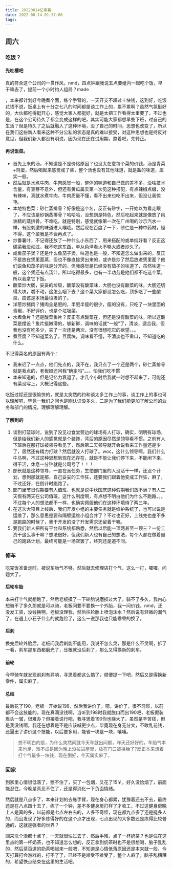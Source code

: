```yaml
---
title: 20220814记事篇
date: 2022-08-14 01:37:06
tags:
---
```


## 周六

### 吃饭？

#### 先吐槽吧

真的符合这个公司的一贯作风，nmd，四点钟跟我说五点要组内一起吃个饭，早干嘛去了，提前一个小时约人组局？made

，本来都计划好今晚煮个面，练个手臂的，一天开支不超过十块钱，这到好，吃饭花钱不说，饭桌上有十分之七八的时间都是谈工作上的，累不累啊？虽然气氛挺好的，大伙都吃得挺开心，感觉大家人都挺好，就是太把工作看得太重要了，不过也是，在这个公司待久了都会变成这样的吧，其实可能大家都想早些下班，过自己的生活？但是待久了之后就融入了这种环境，没了自己的时间，思想也改变了，所以在我们这些新人看来这种不分公私的状态是真的难以接受，对这种思想也是持反对意见，但我们新人都没有明说，因为现在还在试用期，熬着吧，先转正。

#### 再说饭菜。

- 首先上来的汤，不知道是不是价格原因？也没太在意每个菜的价钱，汤是青菜+鸡蛋，然后喝起来感觉咸了些，整个汤也没有其他味道，就是盐的味道，属实一般。
- 然后就是水煮牛肉，牛肉感觉一般，整体的味道和自己做的差不多，没啥技术含量，有豆芽不意外，但还有黄瓜属实第一次见这种搭配，有点辣椒点缀，没有辣味，真就水煮牛肉，牛肉质量不懂，看不出来也吃不出来，但没让我惊艳。
- 本地特色菜：砂仁蒸排骨？好像是这个名，反正有砂字，一开始以为看走眼了，不应该是砂锅蒸排骨？哈哈哈，没想到是特色，然后吃起来就是像放了风油精的蒸排骨，不难吃，就是特别，感觉就像第一次在广州喝的沙示汽水一样，有股刺激的味道进入喉咙。然后现在百度了一下，砂仁是一种中药材，怪不得，这个菜我是不会再点了。
- 炒番薯叶，不记得还放了一种什么小东西了，用来搭配的或单纯好看？反正这碟菜我没动过，我不吃这东西，单从色泽看火不够大或者炒久了。
- 咸鱼茄子煲？还是什么鱼茄子煲，味道也是一般，不知道怎么做出来的，反正不是放在煲里面蒸，但也不像直接煲出来的，或许是炒了然后放进煲里面？他们说鱼和茄子的味是分开的，但我感觉是已经没有茄子的味道了，虽然味道一般，这个煲还有点汤汁，所以吃得最多，也有一半功劳是他们都不吃这个菜，所以我拿它下饭。
- 酸菜炒大肠，妥妥的垃圾，酸菜没有酸菜味，大肠也没有酸菜的味，大肠还切得大块，嚼不动，这怎么咽下去？这个菜大家都没怎么吃，顶多吃了一些酸菜，应该是本场最垃圾的了。
- 洋葱炒猪肉？猪肉全是肥的，半肥半瘦的很少，瘦的没有，只吃了一块里面的青椒，不好评价，也是个垃圾菜。
- 水煮鱼片？还是酸菜鱼片？反正有点酸菜在，但还是没有酸菜的味，所以这酸菜是摆设？鱼片挺嫩滑的，够新鲜，调味的话就“一般”了，清淡，适合我，但我也没有吃多少，夹了一次还是两次，没有很想吃它的欲望。。。
- 煮豆腐？不知道菜名了，豆腐块，调味看不懂，不清淡也不重口，不知道吃的什么。

不记得菜名的原因有两个：

- 我来迟了一点点，他们先点的，我不在，我只点了一个还是两个，砂仁蒸排骨就是我点的，老板娘还问我“确定吗”。。。怕我们吃不惯
- 本来知道的，但是记忆力衰退了，才几个小时后我就一时想不起来了，可能还有菜没写上，大概记得这些。

吃饭过程还是很愉快的，就是太突然的约和谈太多工作上的事，谈工作上的事也可以理解吧，毕竟一我们之间也是刚认识没多久，二是为了我们能更加了解公司的业务和部门的情况，理解理解理解。

#### 了解到的

1. 谈到打篮球时，说到了没见过食堂旁边的球场有人打球，确实，明明有球场，但是给我们新人的感觉就是个装饰，背后的原因尽然是领导看不惯。之前有人下班后在那打球被领导看见了，然后第二天领导就开会说看来工作量还是少了，居然还有精力打球？然后就没人打球了。woc，这什么领导啊，我们什么牛马啊，不过这种思想到现在还存在，就是不能让我们停下来，不能闲下来，得干活，休息一分钟就是公司亏了！！！
2. 部长就是这种领导，一直在派任务，生怕部门里的人没活干一样，还没个计划，想到那就是那，自己妥妥的工作狂，还要我们跟着他变成工作狂，麻了，不过还好，在倒计时跑路了。
3. 部门里节日假期要有人值班，也就是说中秋国庆这种假期我们放不满？有人三天假有两天在公司值班，这什么制度啊，有点想不明白他们为什么不跑路。。。不过每个人的想法都不一样，也确实佩服他们在这种环境待了两三年。
4. 在这次大项目上线后，我们开发小组的主要任务就是维护系统了，也可以说是运维了，那么意思是要和隔壁运维小组合并了？不过也正好，上线完也差不多是跑路的时候了，我干开发的没了开发需求还留着干嘛。
5. 要我们新人把所有平台和系统都熟悉，然后以后能一顶两甚至一顶三？一份工资干这么事干嘛？想法很好，但我们新人也有自己的想法，每个人都在做着自己的跑路计划，最终可能是一场空罢了，终究还是道不同。

### 修车

吃完饭准备走时，被说车胎气不够，然后就去修理店打个气，这么一打，嚯嚯，问题大了。

#### 后轮车胎

本来打个气就想跑了，然后老板摸了一下轮胎说磨损过大了，骑不了多久，我内心想骑不了多久那就是可以骑，老板问要不要换一个外胎，我一问价钱，nmd，还没发工资，没钱换啊，老板没理我，然后往轮胎上喷泡沫水？然后说有轻微的漏气了，在遇上小石子什么的就危险了，这么一说那我也只能乖乖的换了。

#### 后刹

换完后轮外胎后，老板问我后刹能不能用，我说不怎么灵，那是什么不灵啊，拆了一看，刹车那东西都磨光了，压根就没后刹了，那么又得换新的刹车。

#### 前轮

今早骑车就发现前刹有异响，寻思着都这么搞了，顺便提一下吧，然后又是得换新零件，属实麻了。

#### 总结

最后花了190，老板一开始说198，然后我讲价了，嗯，讲价了，很不习惯，以前都不会这技能的，现在真滴没钱啊，当听到198时我就脱口而出190吧，老板假装眉头一皱，很难办？但接着说行吧，我寻思着190你也赚大了，虽然是辛苦钱，但是我没钱啊，我还在想着是不是应该喊更少点，毕竟现在身无分文，不敢乱花钱，还逼出了讲价这个技能，以后要多用，能省一块是一块，嘻嘻。

> 想不明白的是，为什么突然间就今天车就出问题，昨天还好好的，车胎气本来也足，难不成是因为晚上没拉进屋里，放在门口被换胎了?反正本来想着打个气最多一块钱，现在倒好，今天属实麻了。

### 回家

到家里心情很低落了，憋不住了，买了一包烟，又花了15￥，好久没恰烟了，前面能忍住，今晚是真忍不住了，还是得消化一下负面情绪。

然后就是八点多了，本来计划的去练手臂，现在身心都累，犹豫着还去不去，最终还是在八点四十去了，练了一个钟，差不多健身房打样了才收工，不过这健身房晚上人是真的多，以前都是七点左右去的，人多不奇怪，现在都九点多了还是挺多人的，而且发现了好多练得好的在这个点才出现，七点出现的大多数还是练得比较普通的，这就是强者的世界？

回来洗个澡都十点了，一天就很快过去了，然后手残，点了一杯奶茶？也是住在这里点的第一杯奶茶，也不知道怎么想的，反正拿到奶茶时也不是很想喝，脑子乱乱的，然后茶百道的奶茶喝起来一般吧，不知道是心情低落原因还是本来就一般，今天打算打会游戏的，打不了了，已经不是难受不难受了，整个人麻了，脑子乱糟糟的，希望快点结束在这里的生活吧。

